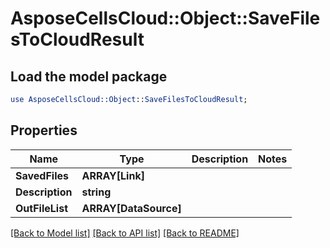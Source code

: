 # AsposeCellsCloud::Object::SaveFilesToCloudResult 

## Load the model package
```perl
use AsposeCellsCloud::Object::SaveFilesToCloudResult;
```

## Properties
Name | Type | Description | Notes
------------ | ------------- | ------------- | -------------
**SavedFiles** | **ARRAY[Link]** |  |
**Description** | **string** |  |
**OutFileList** | **ARRAY[DataSource]** |  |  

[[Back to Model list]](../README.md#documentation-for-models) [[Back to API list]](../README.md#documentation-for-api-endpoints) [[Back to README]](../README.md)

